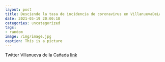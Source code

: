 ```yaml
---
layout: post
title: Desciende la tasa de incidencia de coronavirus en VillanuevaDeLaCañada. 🙏No bajemos la guardia y sigamos protegiéndonos frente...
date: 2021-05-19 20:00:18
categories: uncategorized
tags:
- random
image: /img/image.jpg
caption: This is a picture
---
```

Twitter Villanueva de la Cañada [link](https://twitter.com/AytoVDLCanada/status/1394715167678779395)
